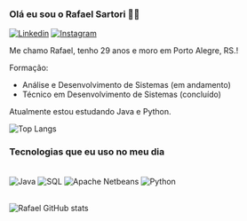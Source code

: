 
### Olá eu sou o Rafael Sartori 🖐🏼

[![Linkedin](https://img.shields.io/badge/LinkedIn-0077B5?style=for-the-badge&logo=linkedin&logoColor=white)](https://www.linkedin.com/in/rafael-sartori-de-azevedo-354b85180/)
[![Instagram](https://img.shields.io/badge/Instagram-E4405F?style=for-the-badge&logo=instagram&logoColor=white)](https://www.instagram.com/_sartorirafael/)

Me chamo Rafael, tenho 29 anos e moro em Porto Alegre, RS.!

Formação:
- Análise e Desenvolvimento de Sistemas (em andamento)
- Técnico em Desenvolvimento de Sistemas (concluído)

Atualmente estou estudando Java e Python.

![Top Langs](https://github-readme-stats.vercel.app/api/top-langs/?username=anuraghazra&layout=compact)

### Tecnologias que eu uso no meu dia

<div style ="display: inline_block"><br/>
<img align="center" alt="Java" src="https://img.shields.io/badge/Java-ED8B00?style=for-the-badge&logo=openjdk&logoColor=white">
<img align="center" alt="SQL" src="https://img.shields.io/badge/MySQL-005C84?style=for-the-badge&logo=mysql&logoColor=white">
<img align="center" alt="Apache Netbeans" src="https://img.shields.io/badge/apache%20netbeans-1B6AC6?style=for-the-badge&logo=apache%20netbeans%20IDE&logoColor=white">
<img align="center" alt="Python" src ="https://img.shields.io/badge/Python-3776AB?style=for-the-badge&logo=python&logoColor=white">
</div><br/>

![Rafael GitHub stats](https://github-readme-stats.vercel.app/api?username=sartorirafaell&show_icons=true&theme=tokyonight)

